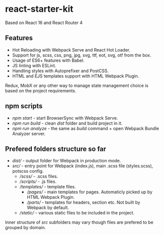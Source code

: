 # react-starter-kit
Based on React 16 and React Router 4

## Features
- Hot Reloading with Webpack Serve and React Hot Loader.
- Support for js, scss, css, png, jpg, svg, ttf, eot, svg, otf from the box.
- Usage of ES6+ features with Babel.
- JS linting with ESLint.
- Handling styles with Autoprefixer and PostCSS.
- HTML and EJS templates support with HTML Webpack Plugin.

Redux, MobX or any other way to manage state management choice is based on the project requirements.

## npm scripts
- _npm start_ - start BrowserSync with Webpack Serve.
- _npm run build_ - clean _dist_ folder and build project in it.
- _npm run analyze_ - the same as _build_ command + open Webpack Bundle Analyzer server.

## Prefered folders structure so far
- _dist/_ - output folder for Webpack in production mode.
- _src/_ - entry point for Webpack (index.js), main .scss file (styles.scss), potscss config. 
  - _/scss/_ - .scss files.
  - _/scripts/_ - .js files.
  - _/templates/_ - template files.
  	- _/pages/_ - main templates for pages. Automaticly picked up by HTML Webpack Plugin.
  	- _/parts/_ - templates for headers, section etc. Not built by Webpack by default.
  - _/static/_ - various static files to be included in the project. 
  
Inner structure of _src_ subfolders may vary though files are prefered to be grouped by domain.
